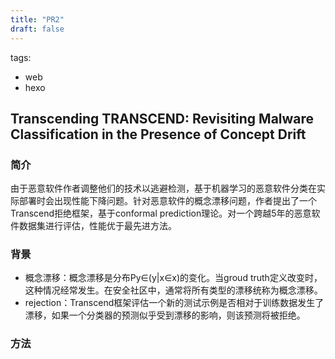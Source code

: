 ```yaml
---
title: "PR2"
draft: false
---
```


tags: 
  - web
  - hexo

##  Transcending TRANSCEND: Revisiting Malware Classification in the Presence of Concept Drift

### 简介
由于恶意软件作者调整他们的技术以逃避检测，基于机器学习的恶意软件分类在实际部署时会出现性能下降问题。针对恶意软件的概念漂移问题，作者提出了一个Transcend拒绝框架，基于conformal prediction理论。对一个跨越5年的恶意软件数据集进行评估，性能优于最先进方法。

### 背景
- 概念漂移：概念漂移是分布Py∈(y|x∈x)的变化。当groud truth定义改变时，这种情况经常发生。在安全社区中，通常将所有类型的漂移统称为概念漂移。
- rejection：Transcend框架评估一个新的测试示例是否相对于训练数据发生了漂移，如果一个分类器的预测似乎受到漂移的影响，则该预测将被拒绝。

### 方法
